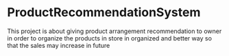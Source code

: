 # ProductRecommendationSystem
This project is about giving product arrangement recommendation to owner in order to organize the products in store in organized and better way so that the sales may increase in future 
